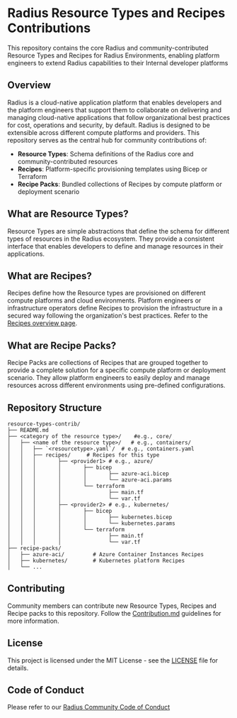 # Radius Resource Types and Recipes Contributions

This repository contains the core Radius and community-contributed Resource Types and Recipes for Radius Environments, enabling platform engineers to extend Radius capabilities to their Internal developer platforms

## Overview

Radius is a cloud-native application platform that enables developers and the platform engineers that support them to collaborate on delivering and managing cloud-native applications that follow organizational best practices for cost, operations and security, by default. Radius is designed to be extensible across different compute platforms and providers. This repository serves as the central hub for community contributions of:

- **Resource Types**: Schema definitions of the Radius core and community-contributed resources
- **Recipes**: Platform-specific provisioning templates using Bicep or Terraform
- **Recipe Packs**: Bundled collections of Recipes by compute platform or deployment scenario

## What are Resource Types?

Resource Types are simple abstractions that define the schema for different types of resources in the Radius ecosystem. They provide a consistent interface that enables developers to define and manage resources in their applications.

## What are Recipes?

Recipes define how the Resource types are provisioned on different compute platforms and cloud environments. Platform engineers or infrastructure operators define Recipes to provision the infrastructure in a secured way following the organization's best practices. Refer to the [Recipes overview page](https://docs.radapp.io/guides/recipes/overview/).

## What are Recipe Packs?

Recipe Packs are collections of Recipes that are grouped together to provide a complete solution for a specific compute platform or deployment scenario. They allow platform engineers to easily deploy and manage resources across different environments using pre-defined configurations.

## Repository Structure

```
resource-types-contrib/
├── README.md
├── <category of the resource type>/    #e.g., core/
│   ├── <name of the resource type>/   # e.g., containers/
│   │   ├── `<resourcetype>.yaml`/  # e.g., containers.yaml  
│   │   ├── recipes/     # Recipes for this type
│   │   │       ├── <provider1> # e.g., azure/
│   │   │       │       ├── bicep
│   │   │       │       │       ├── azure-aci.bicep
│   │   │       │       │       └── azure-aci.params
│   │   │       │       └── terraform
│   │   │       │               ├── main.tf
│   │   │       │               └── var.tf
│   │   │       ├── <provider2> # e.g., kubernetes/
│   │   │       │       ├── bicep
│   │   │       │       │       ├── kubernetes.bicep
│   │   │       │       │       └── kubernetes.params
│   │   │       │       └── terraform
│   │   │       │               ├── main.tf
│   │   │       │               └── var.tf
├── recipe-packs/
│   ├── azure-aci/         # Azure Container Instances Recipes
│   ├── kubernetes/        # Kubernetes platform Recipes
│   └── ...
```

## Contributing

Community members can contribute new Resource Types, Recipes and Recipe packs to this repository. Follow the [Contribution.md](/resource-types-contrib/CONTRIBUTING.md) guidelines for more information.

## License

This project is licensed under the MIT License - see the [LICENSE](LICENSE) file for details.

## Code of Conduct

Please refer to our [Radius Community Code of Conduct](https://github.com/radius-project/radius/blob/main/CODE_OF_CONDUCT.md)